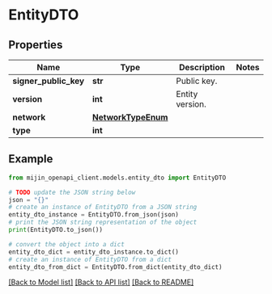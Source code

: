 # EntityDTO


## Properties

Name | Type | Description | Notes
------------ | ------------- | ------------- | -------------
**signer_public_key** | **str** | Public key. | 
**version** | **int** | Entity version. | 
**network** | [**NetworkTypeEnum**](NetworkTypeEnum.md) |  | 
**type** | **int** |  | 

## Example

```python
from mijin_openapi_client.models.entity_dto import EntityDTO

# TODO update the JSON string below
json = "{}"
# create an instance of EntityDTO from a JSON string
entity_dto_instance = EntityDTO.from_json(json)
# print the JSON string representation of the object
print(EntityDTO.to_json())

# convert the object into a dict
entity_dto_dict = entity_dto_instance.to_dict()
# create an instance of EntityDTO from a dict
entity_dto_from_dict = EntityDTO.from_dict(entity_dto_dict)
```
[[Back to Model list]](../README.md#documentation-for-models) [[Back to API list]](../README.md#documentation-for-api-endpoints) [[Back to README]](../README.md)


